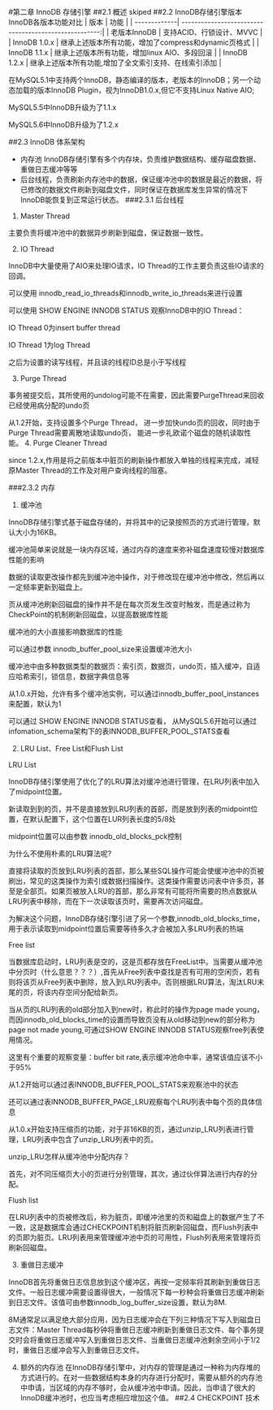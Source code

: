 #第二章 InnoDB 存储引擎
##2.1 概述 skiped
##2.2 InnoDB存储引擎版本
InnoDB各版本功能对比
| 版本         | 功能                                                  |
| -------------| -----------------------------------------------------:|
| 老版本InnoDB | 支持ACID、行锁设计、MVVC                              |
| InnoDB 1.0.x | 继承上述版本所有功能，增加了compress和dynamic页格式   |
| InnoDB 1.1.x | 继承上述版本所有功能，增加linux AIO、多段回滚         |
| InnoDB 1.2.x | 继承上述版本所有功能,增加了全文索引支持、在线索引添加 |

在MySQL5.1中支持两个InnoDB，静态编译的版本，老版本的InnoDB；另一个动态加载的版本InnoDB Plugin，视为InnoDB1.0.x,但它不支持Linux Native AIO;

MySQL5.5中InnoDB升级为了1.1.x

MySQL5.6中InnoDB升级为了1.2.x

##2.3 InnoDB 体系架构
* 内存池 InnoDB存储引擎有多个内存块，负责维护数据结构、缓存磁盘数据、重做日志缓冲等等
* 后台线程，负责刷新内存池中的数据，保证缓冲池中的数据是最近的数据，将已修改的数据文件刷新到磁盘文件，同时保证在数据库发生异常的情况下InnoDB能恢复到正常运行状态。
###2.3.1 后台线程
1. Master Thread

 主要负责将缓冲池中的数据异步刷新到磁盘，保证数据一致性。
 
2. IO Thread

 InnoDB中大量使用了AIO来处理IO请求，IO Thread的工作主要负责这些IO请求的回调。

 可以使用 innodb_read_io_threads和innodb_write_io_threads来进行设置

 可以使用 SHOW ENGINE INNODB STATUS 观察InnoDB中的IO Thread：

 IO Thread 0为insert buffer thread

 IO Thread 1为log Thread

 之后为设置的读写线程，并且读的线程ID总是小于写线程
 
3. Purge Thread

 事务被提交后，其所使用的undolog可能不在需要，因此需要PurgeThread来回收已经使用病分配的undo页

 从1.2开始，支持设置多个Purge Thread， 进一步加快undo页的回收，同时由于Purge Thread需要离散地读取undo页， 能进一步礼欧诺个磁盘的随机读取性能。
4. Purge Cleaner Thread

 since 1.2.x,作用是将之前版本中脏页的刷新操作都放入单独的线程来完成，减轻原Master Thread的工作及对用户查询线程的阻塞。
 
###2.3.2 内存
1. 缓冲池

 InnoDB存储引擎式基于磁盘存储的，并将其中的记录按照页的方式进行管理，默认大小为16KB。

 缓冲池简单来说就是一块内存区域，通过内存的速度来弥补磁盘速度较慢对数据库性能的影响

 数据的读取更改操作都先到缓冲池中操作，对于修改现在缓冲池中修改，然后再以一定频率更新到磁盘上。

 页从缓冲池刷新回磁盘的操作并不是在每次页发生改变时触发，而是通过称为CheckPoint的机制刷新回磁盘，以提高数据库性能

 缓冲池的大小直接影响数据库的性能

 可以通过参数 innodb_buffer_pool_size来设置缓冲池大小

 缓冲池中由多种数据类型的数据页：索引页，数据页，undo页，插入缓冲，自适应哈希索引，锁信息，数据字典信息等

 从1.0.x开始，允许有多个缓冲池实例，可以通过innodb_buffer_pool_instances来配置，默认为1

 可以通过 SHOW ENGINE INNODB STATUS查看， 从MySQL5.6开始可以通过infomation_schema架构下的表INNODB_BUFFER_POOL_STATS查看

2. LRU List、Free List和Flush List

 LRU List

 InnoDB存储引擎使用了优化了的LRU算法对缓冲池进行管理，在LRU列表中加入了midpoint位置。

 新读取到到的页，并不是直接放到LRU列表的首部，而是放到列表的midpoint位置，在默认配置下，这个位置在LUR列表长度的5/8处

 midpoint位置可以由参数 innodb_old_blocks_pck控制

 为什么不使用朴素的LRU算法呢?

 直接将读取的页放到LRU列表的首部，那么某些SQL操作可能会使缓冲池中的页被刷出，常见的这类操作为索引或数据扫描操作。这类操作需要访问表中许多页，甚至是全部页。如果页被放入LRU的首部，那么非常有可能将所需要的热点数据从LRU列表中移除，而在下一次读取该页时，需要再次访问磁盘。

 为解决这个问题，InnoDB存储引擎引进了另一个参数,innodb_old_blocks_time，用于表示读取到midpoint位置后需要等待多久才会被加入多LRU列表的热端

Free list

 当数据库启动时，LRU列表是空的，这是页都存放在FreeList中。当需要从缓冲池中分页时（什么意思？？？）,首先从Free列表中查找是否有可用的空闲页，若有则将该页从Free列表中删除，放入到LRU列表中。否则根据LRU算法，淘汰LRU末尾的页，将该内存空间分配给新页。

 当从页的LRU列表的old部分加入到new时，称此时的操作为page made young，而因innodb_old_blocks_time的设置而导致页没有从old移动到new的部分称为page not made young,可通过SHOW ENGINE INNODB STATUS观察free列表使用情况。

 这里有个重要的观察变量：buffer bit rate,表示缓冲池命中率，通常该值应该不小于95%

 从1.2开始可以通过表INNODB_BUFFER_POOL_STATS来观察池中的状态

 还可以通过表INNODB_BUFFER_PAGE_LRU观察每个LRU列表中每个页的具体信息

 从1.0.x开始支持压缩页的功能，对于非16KB的页，通过unzip_LRU列表进行管理，LRU列表中包含了unzip_LRU列表中的页。


 unzip_LRU怎样从缓冲池中分配内存？

 首先，对不同压缩页大小的页进行分别管理，其次，通过伙伴算法进行内存的分配。

Flush list

 在LRU列表中的页被修改后，称为脏页，即缓冲池里的页和磁盘上的数据产生了不一致，这是数据库会通过CHECKPOINT机制将脏页刷新回磁盘，而Flush列表中的页即为脏页。LRU列表用来管理缓冲池中页的可用性，Flush列表用来管理将页刷新回磁盘。

3. 重做日志缓冲

 InnoDB首先将重做日志信息放到这个缓冲区，再按一定频率将其刷新到重做日志文件。一般日志缓冲需要设置得很大，一般情况下每一秒种会将重做日志缓冲刷新到日志文件。该值可由参数innodb_log_buffer_size设置，默认为8M.
 
 8M通常足以满足绝大部分应用，因为日志缓冲会在下列三种情况下写入到磁盘日志文件：Master Thread每秒钟将重做日志缓冲刷新到重做日志文件、每个事务提交时会将重做日志缓冲写入到重做日志文件、当重做日志缓冲池剩余空间小于1/2时，重做日志缓冲会写入到重做日志文件。
 
4. 额外的内存池
 在InnoDB存储引擎中，对内存的管理是通过一种称为内存堆的方式进行的。在对一些数据结构本身的内存进行分配时，需要从额外的内存池中申请，当区域的内存不够时，会从缓冲池中申请。因此，当申请了很大的InnoDB缓冲池时，也应当考虑相应增加这个值。
##2.4 CHECKPOINT 技术


